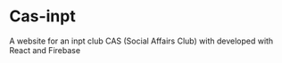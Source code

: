 # Cas-inpt
A website for an inpt club CAS (Social Affairs Club) with developed with React and Firebase
